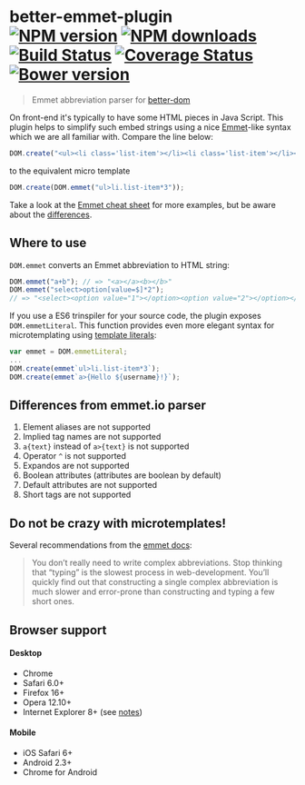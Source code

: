 # better-emmet-plugin<br>[![NPM version][npm-version]][npm-url] [![NPM downloads][npm-downloads]][npm-url] [![Build Status][travis-image]][travis-url] [![Coverage Status][coveralls-image]][coveralls-url] [![Bower version][bower-image]][bower-url]
> Emmet abbreviation parser for [better-dom](https://github.com/chemerisuk/better-dom)

On front-end it's typically to have some HTML pieces in Java Script. This plugin helps to simplify such embed strings using a nice [Emmet](http://emmet.io/)-like syntax which we are all familiar with. Compare the line below:

```js
DOM.create("<ul><li class='list-item'></li><li class='list-item'></li><li class='list-item'></li></ul>");
```

to the equivalent micro template

```js
DOM.create(DOM.emmet("ul>li.list-item*3"));
```
Take a look at the [Emmet cheat sheet](http://docs.emmet.io/cheat-sheet/) for more examples, but be aware about the [differences](#differences-from-emmetio-parser).

## Where to use
`DOM.emmet` converts an Emmet abbreviation to HTML string:

```js
DOM.emmet("a+b"); // => "<a></a><b></b>"
DOM.emmet("select>option[value=$]*2"); 
// => "<select><option value="1"></option><option value="2"></option></select>"
```

If you use a ES6 trinspiler for your source code, the plugin exposes `DOM.emmetLiteral`. This function provides even more elegant syntax for microtemplating using [template literals](https://developer.mozilla.org/en-US/docs/Web/JavaScript/Reference/Template_literals):

```js
var emmet = DOM.emmetLiteral;
...
DOM.create(emmet`ul>li.list-item*3`);
DOM.create(emmet`a>{Hello ${username}!}`);
```

## Differences from emmet.io parser
1. Element aliases are not supported
2. Implied tag names are not supported
3. `a{text}` instead of `a>{text}` is not supported
4. Operator `^` is not supported
5. Expandos are not supported
6. Boolean attributes (attributes are boolean by default)
7. Default attributes are not supported
8. Short tags are not supported

## Do not be crazy with microtemplates!
Several recommendations from the [emmet docs](http://docs.emmet.io/):

> You don’t really need to write complex abbreviations. Stop thinking that “typing” is the slowest process in web-development. You’ll quickly find out that constructing a single complex abbreviation is much slower and error-prone than constructing and typing a few short ones.

## Browser support
#### Desktop
* Chrome
* Safari 6.0+
* Firefox 16+
* Opera 12.10+
* Internet Explorer 8+ (see [notes](https://github.com/chemerisuk/better-dom#notes-about-old-ies))

#### Mobile
* iOS Safari 6+
* Android 2.3+
* Chrome for Android

[npm-url]: https://www.npmjs.com/package/better-emmet-plugin
[npm-version]: https://img.shields.io/npm/v/better-emmet-plugin.svg
[npm-downloads]: https://img.shields.io/npm/dt/better-emmet-plugin.svg

[travis-url]: http://travis-ci.org/chemerisuk/better-emmet-plugin
[travis-image]: http://img.shields.io/travis/chemerisuk/better-emmet-plugin/master.svg

[coveralls-url]: https://coveralls.io/r/chemerisuk/better-emmet-plugin
[coveralls-image]: http://img.shields.io/coveralls/chemerisuk/better-emmet-plugin/master.svg

[bower-url]: https://github.com/chemerisuk/better-emmet-plugin
[bower-image]: http://img.shields.io/bower/v/better-emmet-plugin.svg
